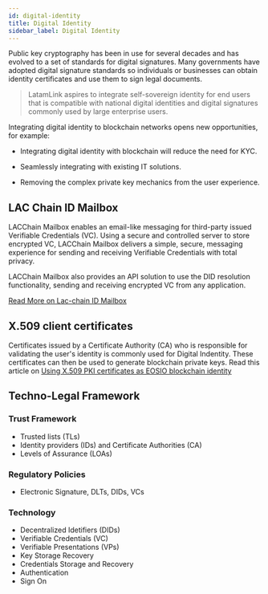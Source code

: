```yaml
---
id: digital-identity
title: Digital Identity
sidebar_label: Digital Identity
---
```


Public key cryptography has been in use for several decades and has evolved to a set of standards for digital signatures. Many governments have adopted digital signature standards so individuals or businesses can obtain identity certificates and use them to sign legal documents.

> LatamLink aspires to integrate self-sovereign identity for end users that is compatible with national digital identities and digital signatures commonly used by large enterprise users.

Integrating digital identity to blockchain networks opens new opportunities, for example: 

- Integrating digital identity with blockchain will reduce the need for KYC.

- Seamlessly integrating with existing IT solutions.

- Removing the complex private key mechanics from the user experience.


## LAC Chain ID Mailbox

LACChain Mailbox enables an email-like messaging for third-party issued Verifiable Credentials (VC). Using a secure and controlled server to store encrypted VC, LACChain Mailbox delivers a simple, secure, messaging experience for sending and receiving Verifiable Credentials with total privacy.

LACChain Mailbox also provides an API solution to use the DID resolution functionality, sending and receiving encrypted VC from any application.

[Read More on Lac-chain ID Mailbox](https://github.com/lacchain/id-mailbox)

## X.509 client certificates 

Certificates issued by a Certificate Authority (CA) who is responsible for validating the user's identity is commonly used for Digital Indentity. These certificates can then be used to generate blockchain private keys. Read this article on  [Using X.509 PKI certificates as EOSIO blockchain identity](https://github.com/cc32d9/cc32d9_ideas_for_EOSIO/blob/master/X509_Certificates_as_EOSIO_id.md)

## Techno-Legal Framework

### Trust Framework
- Trusted lists (TLs)
- Identity providers (IDs) and Certificate Authorities (CA)
- Levels of Assurance (LOAs)

### Regulatory Policies
- Electronic Signature, DLTs, DIDs, VCs

### Technology
- Decentralized Idetifiers (DIDs)
- Verifiable Credentials (VC)
- Verifiable Presentations (VPs)
- Key Storage Recovery
- Credentials Storage and Recovery
- Authentication
- Sign On 
